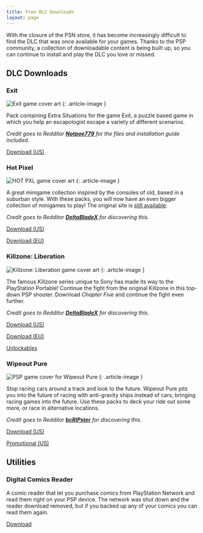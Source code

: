 ```yaml
---
title: Free DLC Downloads
layout: page
---
```


With the closure of the PSN store, it has become increasingly difficult to find the DLC that was once available for your games. Thanks to the PSP community, a collection of downloadable content is being built up, so you can continue to install and play the DLC you love or missed.

## DLC Downloads

### Exit

![Exit game cover art](https://revive.today/wp-content/uploads/2016/09/Exit-cover-176x300.jpg)
{: .article-image }

Pack containing Extra Situations for the game Exit, a puzzle based game in which you help an escapologist escape a variety of different scenarios.

_Credit goes to Redditor [**Notpoe779**](https://www.reddit.com/user/Notpoe779) for the files and installation guide included._

<div class="text-center">
	<p class="rt-button"><a href="https://revive.today/wp-content/uploads/2016/09/Exit-Extra-Situations-DLC.zip">Download (US)</a></p>
</div>

### Hot Pixel

![HOT PXL game cover art](https://revive.today/wp-content/uploads/2016/09/hotxl-176x300.jpg)
{: .article-image }

A great minigame collection inspired by the consoles of old, based in a suburban style. With these packs, you will now have an even bigger collection of minigames to play! The original site is [still available](https://www.hotpxl.com/).

_Credit goes to Redditor **[DeltaBladeX](https://www.reddit.com/user/DeltaBladeX)** for discovering this._

<div class="text-center">
	<p class="rt-button"><a href="https://revive.today/wp-content/uploads/2016/09/HotPixel_US_70OnlineGamesPSP.zip">Download (US)</a></p>
	<p class="rt-button"><a href="https://revive.today/wp-content/uploads/2016/09/HotPixel_EU_70OnlineGamesPSP.zip">Download (EU)</a></p>
</div>

### Killzone: Liberation

![Killzone: Liberation game cover art](https://revive.today/wp-content/uploads/2016/09/killzone-175x300.jpg)
{: .article-image }

The famous Killzone series unique to Sony has made its way to the PlayStation Portable! Continue the fight from the original Killzone in this top-down PSP shooter. Download _Chapter Five_ and continue the fight even further.

_Credit goes to Redditor **[DeltaBladeX](https://www.reddit.com/user/DeltaBladeX)** for discovering this._

<div class="text-center">
	<p class="rt-button"><a href="https://revive.today/wp-content/uploads/2016/09/UCUS98646.zip">Download (US)</a></p>
	<p class="rt-button"><a href="https://revive.today/wp-content/uploads/2016/09/UCES00279-1.zip">Download (EU)</a></p>
	<p class="rt-button"><a href="https://revive.today/wp-content/uploads/2016/09/kzl_unlockables.zip">Unlockables</a></p>
</div>

### Wipeout Pure

![PSP game cover for Wipeout Pure](https://revive.today/wp-content/uploads/2016/11/44433-wipeout-pure-psp-front-cover-173x300.jpg)
{: .article-image }

Stop racing cars around a track and look to the future. Wipeout Pure pits you into the future of racing with anti-gravity ships instead of cars, bringing racing games into the future. Use these packs to deck your ride out some more, or race in alternative locations.

_Credit goes to Redditor **[bcRIPster](https://www.reddit.com/r/PSP/comments/5be2a6/how_to_download_track_packs_for_wipeout_pure/d9osfm8/)** for discovering this._

<div class="text-center">
	<p class="rt-button"><a href="https://revive.today/wp-content/uploads/2016/11/WipeoutSaveData.zip">Download (US)</a></p>
	<p class="rt-button"><a href="https://revive.today/wp-content/uploads/2016/11/wipeout_pure_secret_packs.zip">Promotional (US)</a></p>
</div>

## Utilities

### Digital Comics Reader

A comic reader that let you purchase comics from PlayStation Network and read them right on your PSP device. The network was shut down and the reader download removed, but if you backed up any of your comics you can read them again.

<div class="text-center">
	<p class="rt-button"><a href="https://revive.today/wp-content/uploads/2016/09/Digital-Comics-2.01.zip">Download</a></p>
</div>

